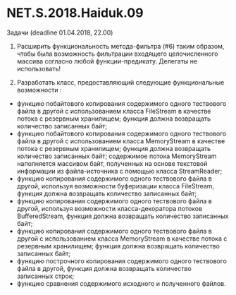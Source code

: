 # NET.S.2018.Haiduk.09

Задачи (deadline 01.04.2018, 22.00)

1. Расширить функциональность метода-фильтра (#6) таким образом, чтобы была возможность фильтрации входящего целочисленного массива согласно любой функции-предикату. Делегаты не использовать!

2. Разработать класс, предоставляющий следующие функциональные возможности :
- функцию побайтового копирования содержимого одного тествового файла в другой с использованием класса FileStream в качестве потока с резервным хранилищем; функция должна возвращать количество записанных байт;
- функцию побайтового копирования содержимого одного тествового файла в другой с использованием класса MemoryStream в качестве потока с резервным хранилищем; функция должна возвращать количество записанных байт; содержимое потока MemoryStream наполняется массивом байт, полученных на основе текстовой информации из файла-источника с помощью класса StreamReader;
- функцию копирования содержимого одного тествового файла в другой, используя возможности буферизации класса FileStream, функция должна возвращать количество записанных байт;
- функцию копирования содержимого одного тествового файла в другой, используя возможности класса-декоратора потоков BufferedStream, функция должна возвращать количество записанных байт;
- функцию копирования содержимого одного тествового файла в другой с использованием класса MemoryStream в качестве потока с резервным хранилищем; функция должна возвращать количество записанных байт;
- функцию построчного копирования содержимого одного тествового файла в другой, функция должна возвращать количество записанных строк;
- функцию сравнения содержимого исходного и полученного файлов.
